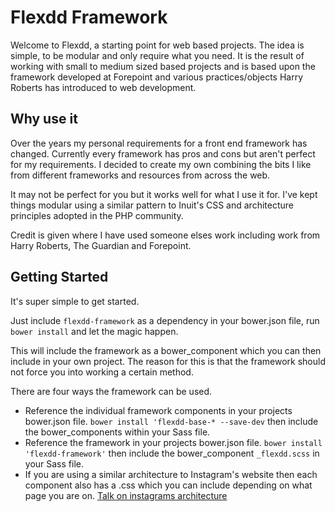 # Flexdd Framework

Welcome to Flexdd, a starting point for web based projects. The idea is simple, to be modular and only require what you need. It is the result of working with small to medium sized based projects and is based upon the framework developed at Forepoint and various practices/objects Harry Roberts has introduced to web development. 

## Why use it

Over the years my personal requirements for a front end framework has changed. Currently every framework has pros and cons but aren't perfect for my requirements. I decided to create my own combining the bits I like from different frameworks and resources from across the web. 

It may not be perfect for you but it works well for what I use it for. I've kept things modular using a similar pattern to Inuit's CSS and architecture principles adopted in the PHP community.

Credit is given where I have used someone elses work including work from Harry Roberts, The Guardian and Forepoint.

## Getting Started

It's super simple to get started.

Just include `flexdd-framework` as a dependency in your bower.json file, run `bower install` and let the magic happen.

This will include the framework as a bower_component which you can then include in your own project. The reason for this is that the framework should not force you into working a certain method.

There are four ways the framework can be used.

* Reference the individual framework components in your projects bower.json file. `bower install 'flexdd-base-* --save-dev` then include the bower_components within your Sass file.
* Reference the framework in your projects bower.json file. `bower install 'flexdd-framework'` then include the bower_component `_flexdd.scss` in your Sass file.
* If you are using a similar architecture to Instagram's website then each component also has a .css which you can include depending on what page you are on. [Talk on instagrams architecture](https://www.youtube.com/watch?v=eCf5CquV_Bw)
